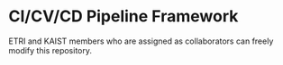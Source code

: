 # CI/CV/CD Pipeline Framework

ETRI and KAIST members who are assigned as collaborators can freely modify this repository.
